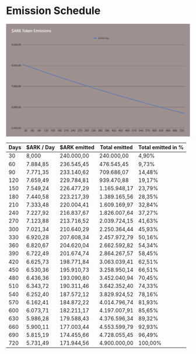 # Emission Schedule

![](<../../.gitbook/assets/$ARK Token Emission.png>)

<table><thead><tr><th data-type="number">Days</th><th>$ARK / Day</th><th>$ARK emitted</th><th>Total emitted</th><th>Total emitted in %</th></tr></thead><tbody><tr><td>30</td><td>8,000</td><td>240.000,00</td><td>240.000,00</td><td>4,90%</td></tr><tr><td>60</td><td>7.884,85</td><td>236.545,45</td><td>476.545,45</td><td>9,73%</td></tr><tr><td>90</td><td>7.771,35</td><td>233.140,62</td><td>709.686,07</td><td>14,48%</td></tr><tr><td>120</td><td>7.659,49</td><td>229.784,81</td><td>939.470,88</td><td>19,17%</td></tr><tr><td>150</td><td>7.549,24</td><td>226.477,29</td><td>1.165.948,17</td><td>23,79%</td></tr><tr><td>180</td><td>7.440,58</td><td>223.217,39</td><td>1.389.165,56</td><td>28,35%</td></tr><tr><td>210</td><td>7.333,48</td><td>220.004,41</td><td>1.609.169,97</td><td>32,84%</td></tr><tr><td>240</td><td>7.227,92</td><td>216.837,67</td><td>1.826.007,64</td><td>37,27%</td></tr><tr><td>270</td><td>7.123,88</td><td>213.716,52</td><td>2.039.724,15</td><td>41,63%</td></tr><tr><td>300</td><td>7.021,34</td><td>210.640,29</td><td>2.250.364,44</td><td>45,93%</td></tr><tr><td>330</td><td>6.920,28</td><td>207.608,34</td><td>2.457.972,79</td><td>50,16%</td></tr><tr><td>360</td><td>6.820,67</td><td>204.620,04</td><td>2.662.592,82</td><td>54,34%</td></tr><tr><td>390</td><td>6.722,49</td><td>201.674,74</td><td>2.864.267,57</td><td>58,45%</td></tr><tr><td>420</td><td>6.625,73</td><td>198.771,84</td><td>3.063.039,41</td><td>62,51%</td></tr><tr><td>450</td><td>6.530,36</td><td>195.910,73</td><td>3.258.950,14</td><td>66,51%</td></tr><tr><td>480</td><td>6.436,36</td><td>193.090,80</td><td>3.452.040,94</td><td>70,45%</td></tr><tr><td>510</td><td>6.343,72</td><td>190.311,46</td><td>3.642.352,40</td><td>74,33%</td></tr><tr><td>540</td><td>6.252,40</td><td>187.572,12</td><td>3.829.924,52</td><td>78,16%</td></tr><tr><td>570</td><td>6.162,41</td><td>184.872,22</td><td>4.014.796,74</td><td>81,93%</td></tr><tr><td>600</td><td>6.073,71</td><td>182.211,17</td><td>4.197.007,91</td><td>85,65%</td></tr><tr><td>630</td><td>5.986,28</td><td>179.588,43</td><td>4.376.596,34</td><td>89,32%</td></tr><tr><td>660</td><td>5.900,11</td><td>177.003,44</td><td>4.553.599,79</td><td>92,93%</td></tr><tr><td>690</td><td>5.815,19</td><td>174.455,66</td><td>4.728.055,45</td><td>96,49%</td></tr><tr><td>720</td><td>5.731,49</td><td>171.944,56</td><td>4.900.000,00</td><td>100,00%</td></tr></tbody></table>
